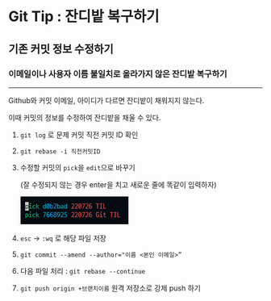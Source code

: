 # Git Tip : 잔디밭 복구하기

## 기존 커밋 정보 수정하기

### 이메일이나 사용자 이름 불일치로 올라가지 않은 잔디밭 복구하기

---

Github와 커밋 이메일, 아이디가 다르면 잔디밭이 채워지지 않는다.

이때 커밋의 정보를 수정하여 잔디밭을 채울 수 있다.

1. `git log` 로 문제 커밋 직전 커밋 ID 확인
2. `git rebase -i 직전커밋ID`
3. 수정할 커밋의 `pick`을 `edit`으로 바꾸기
    
    (잘 수정되지 않는 경우 enter을 치고 새로운 줄에 똑같이 입력하자)
    
    ![Untitled](../images/git3.png)
    
4. `esc` → `:wq` 로 해당 파일 저장
5. `git commit --amend --author="이름 <본인 이메일>”`
6. 다음 파일 처리 : `git rebase --continue`
7. `git push origin +브랜치이름` 원격 저장소로 강제 push 하기